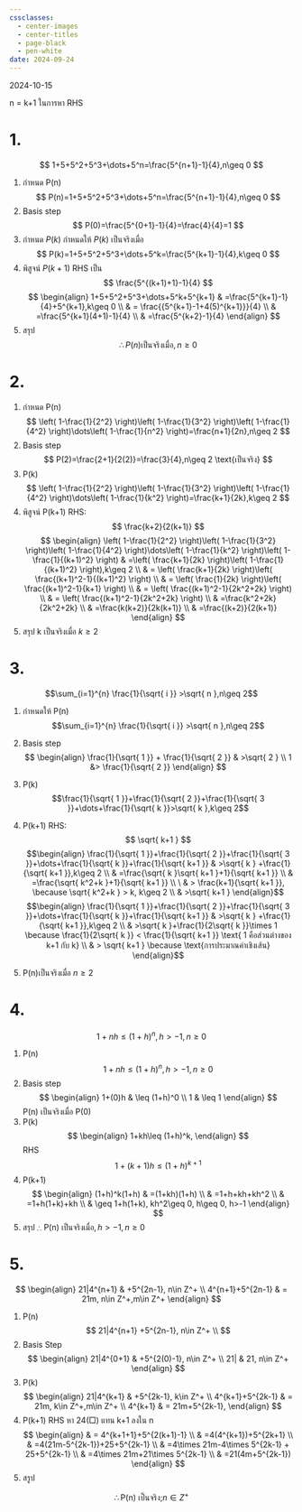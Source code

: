 ```yaml
---
cssclasses:
  - center-images
  - center-titles
  - page-black
  - pen-white
date: 2024-09-24
---
```

2024-10-15

n = k+1 ในการหา RHS

# 1.

$$
1+5+5^2+5^3+\dots+5^n=\frac{5^{n+1}-1}{4},n\geq 0
$$

1. กำหนด P(n)
$$
P(n)=1+5+5^2+5^3+\dots+5^n=\frac{5^{n+1}-1}{4},n\geq 0
$$
2. Basis step
$$
P(0)=\frac{5^{0+1}-1}{4}=\frac{4}{4}=1
$$
3. กำหนด $P(k)$
กำหนดให้ $P(k)$ เป็นจริงเมื่อ
$$
P(k)=1+5+5^2+5^3+\dots+5^k=\frac{5^{k+1}-1}{4},k\geq 0
$$
4. พิสูจน์ $P(k+1)$
RHS เป็น
$$
\frac{5^{(k+1)+1}-1}{4}
$$
$$
\begin{align}
1+5+5^2+5^3+\dots+5^k+5^{k+1} & =\frac{5^{k+1}-1}{4}+5^{k+1},k\geq 0 \\
 & = \frac{{5^{k+1}-1+4(5)^{k+1}}}{4} \\
 & =\frac{5^{k+1}(4+1)-1}{4} \\
 & =\frac{5^{k+2}-1}{4}
\end{align}
$$
5. สรุป
$$
\therefore P(n)\text{เป็นจริงเมื่อ},n\geq0
$$

# 2.

1. กำหนด P(n)
$$
\left( 1-\frac{1}{2^2} \right)\left( 1-\frac{1}{3^2} \right)\left( 1-\frac{1}{4^2} \right)\dots\left( 1-\frac{1}{n^2} \right)=\frac{n+1}{2n},n\geq 2
$$
2. Basis step
$$
P(2)=\frac{2+1}{2(2)}=\frac{3}{4},n\geq 2 \text{เป็นจริง}
$$
3. P(k)
$$
\left( 1-\frac{1}{2^2} \right)\left( 1-\frac{1}{3^2} \right)\left( 1-\frac{1}{4^2} \right)\dots\left( 1-\frac{1}{k^2} \right)=\frac{k+1}{2k},k\geq 2
$$
4. พิสูจน์ P(k+1)
RHS:
$$
\frac{k+2}{2(k+1)}
$$
$$
\begin{align}
\left( 1-\frac{1}{2^2} \right)\left( 1-\frac{1}{3^2} \right)\left( 1-\frac{1}{4^2} \right)\dots\left( 1-\frac{1}{k^2} \right)\left( 1-\frac{1}{(k+1)^2} \right) & =\left( \frac{k+1}{2k} \right)\left( 1-\frac{1}{(k+1)^2} \right),k\geq 2 \\
 & = \left( \frac{k+1}{2k} \right)\left( \frac{(k+1)^2-1}{(k+1)^2} \right) \\
& = \left( \frac{1}{2k} \right)\left( \frac{(k+1)^2-1}{k+1} \right) \\
 & = \left( \frac{(k+1)^2-1}{2k^2+2k} \right)  \\
& = \left( \frac{(k+1)^2-1}{2k^2+2k} \right)  \\
 & =\frac{k^2+2k}{2k^2+2k} \\
 & =\frac{k(k+2)}{2k(k+1)} \\
 & =\frac{(k+2)}{2(k+1)}
\end{align}
$$
5. สรุป k เป็นจริงเมื่อ $k\geq2$

# 3.

$$\sum_{i=1}^{n} \frac{1}{\sqrt{ i }} >\sqrt{ n },n\geq 2$$
1. กำหนดให้ P(n)
$$\sum_{i=1}^{n} \frac{1}{\sqrt{ i }} >\sqrt{ n },n\geq 2$$
2. Basis step
$$
\begin{align}
\frac{1}{\sqrt{ 1 }} + \frac{1}{\sqrt{ 2 }} & >\sqrt{ 2 } \\
1 &> \frac{1}{\sqrt{ 2 }}
\end{align}
$$
3. P(k)
$$\frac{1}{\sqrt{ 1 }}+\frac{1}{\sqrt{ 2 }}+\frac{1}{\sqrt{ 3 }}+\dots+\frac{1}{\sqrt{ k }}>\sqrt{ k },k\geq 2$$
4. P(k+1)
RHS:
$$
\sqrt{ k+1 }
$$
$$\begin{align}
\frac{1}{\sqrt{ 1 }}+\frac{1}{\sqrt{ 2 }}+\frac{1}{\sqrt{ 3 }}+\dots+\frac{1}{\sqrt{ k }}+\frac{1}{\sqrt{ k+1 }} & >\sqrt{ k } +\frac{1}{\sqrt{ k+1 }},k\geq 2 \\
 & =\frac{\sqrt{ k }\sqrt{ k+1 }+1}{\sqrt{ k+1 }} \\
 & =\frac{\sqrt{ k^2+k }+1}{\sqrt{ k+1 }} \\
\
 & > \frac{k+1}{\sqrt{ k+1 }}, \because  \sqrt{ k^2+k } > k, k\geq 2 \\
 & >\sqrt{ k+1 }
\end{align}$$
$$\begin{align}
\frac{1}{\sqrt{ 1 }}+\frac{1}{\sqrt{ 2 }}+\frac{1}{\sqrt{ 3 }}+\dots+\frac{1}{\sqrt{ k }}+\frac{1}{\sqrt{ k+1 }} & >\sqrt{ k } +\frac{1}{\sqrt{ k+1 }},k\geq 2 \\
 & >\sqrt{ k }+\frac{1}{2\sqrt{ k }}\times 1 \because \frac{1}{2\sqrt{ k }} < \frac{1}{\sqrt{ k+1 }} \text{ 1 คือส่วนต่างของ k+1 กับ k} \\
 & > \sqrt{ k+1 } \because \text{การประมาณค่าเชิงเส้น}
\end{align}$$

5. P(n)เป็นจริงเมื่อ $n\geq2$

# 4.

$$
1+nh\leq (1+h)^n, h>-1,n\geq 0
$$

1. P(n)
$$
1+nh\leq (1+h)^n, h>-1,n\geq 0
$$
2. Basis step
$$
\begin{align}
1+(0)h & \leq (1+h)^0 \\
1 & \leq 1
\end{align}
$$
P(n) เป็นจริงเมื่อ P(0)
3. P(k)
$$
\begin{align}
1+kh\leq (1+h)^k,
\end{align}
$$
RHS
$$
1+(k+1)h \leq (1+h)^{k+1}
$$
4. P(k+1)
$$
\begin{align}
(1+h)^k(1+h) & =(1+kh)(1+h) \\
 & =1+h+kh+kh^2 \\
 & =1+h(1+k)+kh \\
 & \geq 1+h(1+k), kh^2\geq 0, h\geq 0, h>-1
\end{align}
$$
5. สรุป
$\therefore$ P(n) เป็นจริงเมื่อ$, h>-1,n\geq 0$

# 5.
$$
\begin{align}
21|4^{n+1} & +5^{2n-1}, n\in Z^+ \\
4^{n+1}+5^{2n-1}  & = 21m, n\in Z^+,m\in Z^+
\end{align}
$$
1. P(n)
$$
21|4^{n+1} +5^{2n-1}, n\in Z^+ \\
$$
2. Basis Step
$$
\begin{align}
21|4^{0+1} & +5^{2(0)-1}, n\in Z^+ \\
21| & 21, n\in Z^+
\end{align}
$$
3. P(k)
$$
\begin{align}
21|4^{k+1} & +5^{2k-1}, k\in Z^+ \\
4^{k+1}+5^{2k-1}  & = 21m, k\in Z^+,m\in Z^+ \\
4^{k+1}  & = 21m+5^{2k-1},
\end{align}
$$
4. P(k+1)
RHS หา 24($\Box$)
แทน k+1 ลงใน n
$$
\begin{align}
 & = 4^{k+1+1}+5^{2(k+1)-1} \\
 & =4(4^{k+1})+5^{2k+1} \\
 & =4(21m-5^{2k-1})+25+5^{2k-1} \\
 & =4\times 21m-4\times 5^{2k-1} + 25+5^{2k-1} \\
 & =4\times 21m+21\times 5^{2k-1} \\
 & =21(4m+5^{2k-1})
\end{align}
$$
5. สรูป

$$
\therefore \text{P(n) เป็นจริง;}n\in Z^{+}
$$
